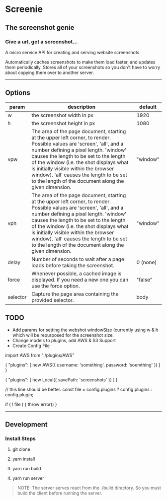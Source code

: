 # Screenie
## The screenshot genie
### Give a url, get a screenshot...
A micro service API for creating and serving website screenshots.

Automatically caches screenshots to make them load faster, and updates them periodically. Stores all of your screenshots so you don't have to worry about copying them over to another server.


----------


## Options ##

| param | description | default |
|---|---|---|
| w | the screenshot width in px | 1920 |
| h | the screenshot height in px | 1080 |
| vpw | The area of the page document, starting at the upper left corner, to render. Possible values are 'screen', 'all', and a number defining a pixel length. 'window' causes the length to be set to the length of the window (i.e. the shot displays what is initially visible within the browser window).  'all' causes the length to be set to the length of the document along the given dimension.  | "window" |
| vph | The area of the page document, starting at the upper left corner, to render. Possible values are 'screen', 'all', and a number defining a pixel length. 'window' causes the length to be set to the length of the window (i.e. the shot displays what is initially visible within the browser window).  'all' causes the length to be set to the length of the document along the given dimension.  | "window"
| delay | Number of seconds to wait after a page loads before taking the screenshot. | 0 (none)
| force | Whenever possible, a cached image is displayed. If you need a new one you can use the force option. | "false"
| selector | Capture the page area containing the provided selector. | body

## TODO ## 
- Add params for setting the webshot windowSize (currently using w & h which will be repurposed for the screenshot size.
- Change models to plugins, add AWS & S3 Support
- Create Config File

import AWS from "./plugins/AWS"


{
  "plugins": [ new AWS({
    username: 'something',
    password: 'soemthing'
  }) ]
}

{
  "plugins": [ new Local({ savePath: 'screenshots' }) ]
}

// this line should be better.
const file = config.plugins ? config.plugins : config.plugin;

if ( ! file ) {
 throw error()
}

----------


## Development ##

### Install Steps ###

 1. git clone
 
 2. yarn install
 
 3. yarn run build
 
 4. yarn run server

> NOTE: The server serves react from the ./build directory. So you must
> build the client before running the server.


